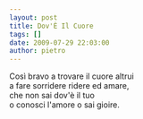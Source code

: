 ```yaml
---
layout: post
title: Dov'È Il Cuore
tags: []
date: 2009-07-29 22:03:00
author: pietro
---
```

Così bravo a trovare il cuore altrui<br/>a fare sorridere ridere ed amare,<br/>che non sai dov'è il tuo<br/>o conosci l'amore o sai gioire.
